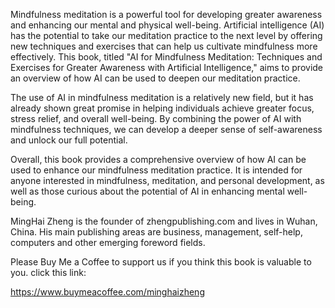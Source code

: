 
Mindfulness meditation is a powerful tool for developing greater awareness and enhancing our mental and physical well-being. Artificial intelligence (AI) has the potential to take our meditation practice to the next level by offering new techniques and exercises that can help us cultivate mindfulness more effectively. This book, titled "AI for Mindfulness Meditation: Techniques and Exercises for Greater Awareness with Artificial Intelligence," aims to provide an overview of how AI can be used to deepen our meditation practice.

The use of AI in mindfulness meditation is a relatively new field, but it has already shown great promise in helping individuals achieve greater focus, stress relief, and overall well-being. By combining the power of AI with mindfulness techniques, we can develop a deeper sense of self-awareness and unlock our full potential.

Overall, this book provides a comprehensive overview of how AI can be used to enhance our mindfulness meditation practice. It is intended for anyone interested in mindfulness, meditation, and personal development, as well as those curious about the potential of AI in enhancing mental well-being.

MingHai Zheng is the founder of zhengpublishing.com and lives in Wuhan, China. His main publishing areas are business, management, self-help, computers and other emerging foreword fields.

Please Buy Me a Coffee to support us if you think this book is valuable to you. click this link:

https://www.buymeacoffee.com/minghaizheng
